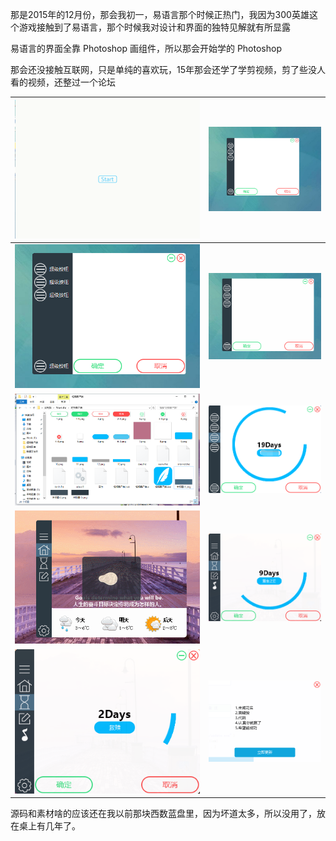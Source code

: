 那是2015年的12月份，那会我初一，易语言那个时候正热门，我因为300英雄这个游戏接触到了易语言，那个时候我对设计和界面的独特见解就有所显露

<!--more-->

易语言的界面全靠 Photoshop 画组件，所以那会开始学的 Photoshop

那会还没接触互联网，只是单纯的喜欢玩，15年那会还学了学剪视频，剪了些没人看的视频，还整过一个论坛



| ![e](../../images/20201113-曾经用易语言写过的一些东西/e.gif) | ![q](../../images/20201113-曾经用易语言写过的一些东西/q.png) |
| ------------------------------------------------------------ | ------------------------------------------------------------ |
| ![a](../../images/20201113-曾经用易语言写过的一些东西/a.png) | ![z](../../images/20201113-曾经用易语言写过的一些东西/z.gif) |
| ![c](../../images/20201113-曾经用易语言写过的一些东西/c.png) | ![g](../../images/20201113-曾经用易语言写过的一些东西/g.png) |
| ![iu](../../images/20201113-曾经用易语言写过的一些东西/iu.gif) | ![m](../../images/20201113-曾经用易语言写过的一些东西/m.png) |
| ![x](../../images/20201113-曾经用易语言写过的一些东西/x.png) | ![jx](../../images/20201113-曾经用易语言写过的一些东西/jx.png) |

源码和素材啥的应该还在我以前那块西数蓝盘里，因为坏道太多，所以没用了，放在桌上有几年了。
